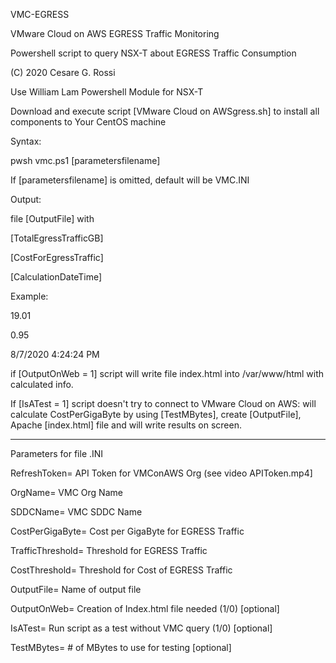 VMC-EGRESS

VMware Cloud on AWS EGRESS Traffic Monitoring

Powershell script to query NSX-T about EGRESS Traffic Consumption

(C) 2020 Cesare G. Rossi

Use William Lam Powershell Module for NSX-T

Download and execute script [VMware Cloud on AWSgress.sh] to install all components to Your CentOS machine 

Syntax:

pwsh vmc.ps1 [parametersfilename]

If [parametersfilename] is omitted, default will be VMC.INI

Output:

file [OutputFile] with

[TotalEgressTrafficGB]

[CostForEgressTraffic]

[CalculationDateTime]

Example:

19.01

0.95

8/7/2020 4:24:24 PM

if [OutputOnWeb = 1] script will write file index.html into /var/www/html with calculated info.

If [IsATest = 1] script doesn't try to connect to VMware Cloud on AWS: will calculate CostPerGigaByte by using [TestMBytes], create [OutputFile], Apache [index.html] file and will write results on screen.

_________________________

Parameters for file .INI

RefreshToken= API Token for VMConAWS Org (see video APIToken.mp4]

OrgName= VMC Org Name

SDDCName= VMC SDDC Name

CostPerGigaByte= Cost per GigaByte for EGRESS Traffic

TrafficThreshold= Threshold for EGRESS Traffic

CostThreshold= Threshold for Cost of EGRESS Traffic

OutputFile= Name of output file

OutputOnWeb= Creation of Index.html file needed (1/0) [optional]

IsATest= Run script as a test without VMC query (1/0) [optional]

TestMBytes= # of MBytes to use for testing [optional]
